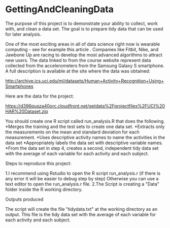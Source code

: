 # GettingAndCleaningData
The purpose of this project is to demonstrate your ability to collect, work with, and clean a data set. The goal is to prepare tidy data that can be used for later analysis.

One of the most exciting areas in all of data science right now is wearable computing - see for example this article . Companies like Fitbit, Nike, and Jawbone Up are racing to develop the most advanced algorithms to attract new users. The data linked to from the course website represent data collected from the accelerometers from the Samsung Galaxy S smartphone. A full description is available at the site where the data was obtained: 

http://archive.ics.uci.edu/ml/datasets/Human+Activity+Recognition+Using+Smartphones 

Here are the data for the project: 

https://d396qusza40orc.cloudfront.net/getdata%2Fprojectfiles%2FUCI%20HAR%20Dataset.zip 

 You should create one R script called run_analysis.R that does the following. 
*Merges the training and the test sets to create one data set.
*Extracts only the measurements on the mean and standard deviation for each measurement. 
*Uses descriptive activity names to name the activities in the data set
*Appropriately labels the data set with descriptive variable names. 
*From the data set in step 4, creates a second, independent tidy data set with the average of each variable for each activity and each subject.

Steps to reproduce this project:

1.I recommend using Rstudio to open the R script run_analysis.r (if there is any error it will be easier to debug step by step)
Otherwise you can use a text editor to open the run_analysis.r file.
2.The Script is creating a "Data" folder inside the R working directory. 

Outputs produced

The script will create the file "tidydata.txt" at the working directory as an output. This file is the tidy data set with the average of each variable for each activity and each subject.
